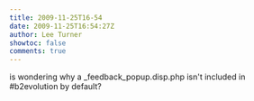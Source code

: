 ```yaml
---
title: 2009-11-25T16-54
date: 2009-11-25T16:54:27Z
author: Lee Turner
showtoc: false
comments: true
---
```


is wondering why a _feedback_popup.disp.php isn't included in #b2evolution by default?

